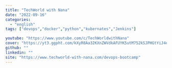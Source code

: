 ```yaml
---
title: "TechWorld with Nana"
date: "2022-09-16"
categories:
  - "english"
tags: ["devops","docker","python","kubernates","Jenkins"]

youtube: "https://www.youtube.com/c/TechWorldwithNana"
cover: "https://yt3.ggpht.com/kXyR8Aa32KXnZWVdkAFUYK5utM752kSJPHGtYiJ4ev6BmdFHi-dl1EFbI3TogmHBjszwc7m2=s176-c-k-c0x00ffffff-no-rj"
github: ""
linkedin: ""
site: "https://www.techworld-with-nana.com/devops-bootcamp"
---
```






